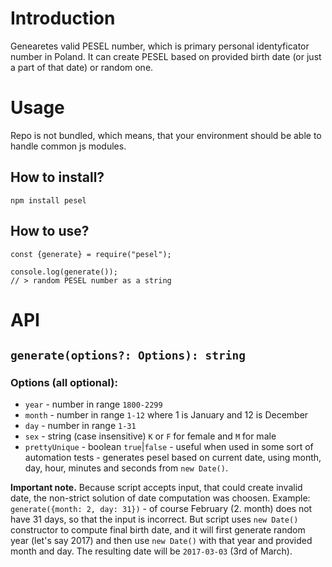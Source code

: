 # Introduction

Genearetes valid PESEL number, which is primary personal identyficator number in Poland. It can create 
PESEL based on provided birth date (or just a part of that date) or random one.

# Usage

Repo is not bundled, which means, that your environment should be able to handle common js modules.

## How to install?

`npm install pesel`

## How to use?

```
const {generate} = require("pesel");

console.log(generate());
// > random PESEL number as a string 
```

# API

## `generate(options?: Options): string`

### Options (all optional):

* `year` - number in range `1800-2299`
* `month` - number in range `1-12` where 1 is January and 12 is December
* `day` - number in range `1-31`
* `sex` - string (case insensitive) `K` or `F` for female and `M` for male
* `prettyUnique` - boolean `true`|`false` - useful when used in some sort of automation tests - generates
pesel based on current date, using month, day, hour, minutes and seconds from `new Date()`.

**Important note.** Because script accepts input, that could create invalid date, the non-strict solution
of date computation was choosen. Example: `generate({month: 2, day: 31})` - of course February (2. month)
does not have 31 days, so that the input is incorrect. But script uses `new Date()` constructor to compute
final birth date, and it will first generate random year (let's say 2017) and then use `new Date()` with
that year and provided month and day. The resulting date will be `2017-03-03` (3rd of March).